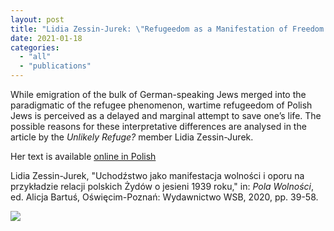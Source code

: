 ```yaml
---
layout: post
title: "Lidia Zessin-Jurek: \"Refugeedom as a Manifestation of Freedom and Resistance\""
date: 2021-01-18
categories: 
  - "all"
  - "publications"
---
```


While emigration of the bulk of German-speaking Jews merged into the paradigmatic of the refugee phenomenon, wartime refugeedom of Polish Jews is perceived as a delayed and marginal attempt to save one’s life. The possible reasons for these interpretative differences are analysed in the article by the _Unlikely Refuge?_ member Lidia Zessin-Jurek.

Her text is available [online in Polish](http://www.oipc.pl/pliki/Lidia%20Zessin-Jurek.pdf)

Lidia Zessin-Jurek, "Uchodźstwo jako manifestacja wolności i oporu na przykładzie relacji polskich Żydów o jesieni 1939 roku," in: _Pola Wolności_, ed. Alicja Bartuś, Oświęcim-Poznań: Wydawnictwo WSB, 2020, pp. 39-58.

![](/assets/images/pola.png)
